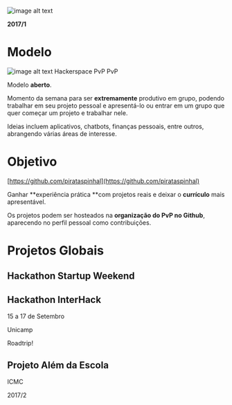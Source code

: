 ![image alt text](image_0.png)

**2017/1**

# Modelo

![image alt text](image_1.png)  Hackerspace PvP PvP

Modelo **aberto**. 

Momento da semana para ser **extremamente** produtivo em grupo, podendo trabalhar em seu projeto pessoal e apresentá-lo ou entrar em um grupo que quer começar um projeto e trabalhar nele.

Ideias incluem aplicativos, chatbots, finanças pessoais, entre outros, abrangendo várias áreas de interesse.

# Objetivo

[https://github.com/pirataspinhal](https://github.com/pirataspinhal)

Ganhar **experiência prática **com projetos reais e deixar o **currículo** mais apresentável. 

Os projetos podem ser hosteados na **organização do PvP no Github**, aparecendo no perfil pessoal como contribuições. 

# Projetos Globais

## Hackathon Startup Weekend

## Hackathon InterHack

15 a 17 de Setembro

Unicamp

Roadtrip! 

## Projeto Além da Escola

ICMC

2017/2

